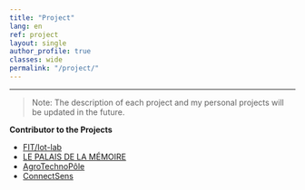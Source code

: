 ```yaml
---
title: "Project"   
lang: en
ref: project
layout: single
author_profile: true 
classes: wide
permalink: "/project/"  
---
```

----
> Note: The description of each project and my personal projects will be updated in the future. 

**Contributor to the Projects**    
- [FIT/Iot-lab](https://www.iot-lab.info/)  
- [LE PALAIS DE LA MÉMOIRE](https://synekine.com/creation/le-palais-de-la-memoire/)  
- [AgroTechnoPôle](https://www.agrotechnopole.fr/)  
- [ConnectSens](http://www.lpc-clermont.in2p3.fr/spip.php?article583)  

